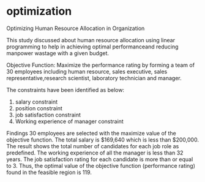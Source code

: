 # optimization
Optimizing Human Resource Allocation in Organization 

This study discussed about human resource allocation using linear programming to help in achieving optimal performanceand reducing manpower wastage
with a given budget.

Objective Function:
Maximize the performance rating by forming a team of 30 employees including human resource, sales executive, sales representative,research scientist, laboratory technician and manager.

The constraints have been identified as below:
1. salary constraint
2. position constraint
3. job satisfaction constraint
4. Working experience of manager constraint

Findings
30 employees are selected with the maximize value of the objective function. 
The total salary is $169,640 which is less than $200,000. 
The result shows the total number of candidates for each job role as predefined. 
The working experience of all the manager is less than 32 years. 
The job satisfaction rating for each candidate is more than or equal to 3. 
Thus, the optimal value of the objective function (performance rating) found in the feasible region is 119.
